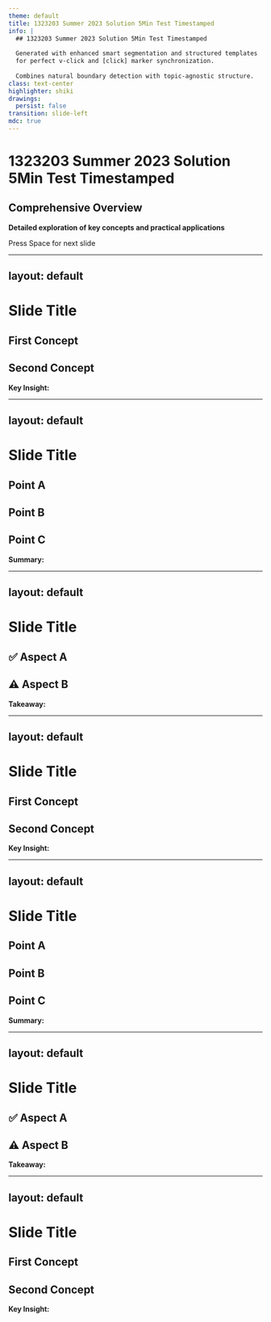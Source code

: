 ```yaml
---
theme: default
title: 1323203 Summer 2023 Solution 5Min Test Timestamped
info: |
  ## 1323203 Summer 2023 Solution 5Min Test Timestamped
  
  Generated with enhanced smart segmentation and structured templates
  for perfect v-click and [click] marker synchronization.
  
  Combines natural boundary detection with topic-agnostic structure.
class: text-center
highlighter: shiki
drawings:
  persist: false
transition: slide-left
mdc: true
---
```


<!-- 
🤖 AI AGENT INSTRUCTIONS FOR SLIDE CONTENT GENERATION:

✅ ALLOWED MODIFICATIONS:
- Replace slide titles with meaningful content-based titles from transcript
- Fill in placeholder content areas with relevant information from transcript
- Customize headings, bullet points, and visual elements
- Add relevant examples, code snippets, or explanations

❌ FORBIDDEN MODIFICATIONS:
- DO NOT modify v-click structure or numbering
- DO NOT change [click] marker positions in speaker notes
- DO NOT alter the exact speaker transcript text
- DO NOT remove or change template structure

🎯 GOAL: Create engaging slides while preserving exact transcript and perfect synchronization
-->

# 1323203 Summer 2023 Solution 5Min Test Timestamped

<v-click at="1">

## Comprehensive Overview

</v-click>

<v-click at="2">

**Detailed exploration of key concepts and practical applications**

</v-click>

<v-click at="3">

<div class="pt-12">
  <span @click="$slidev.nav.next" class="px-2 py-1 rounded cursor-pointer" hover="bg-white bg-opacity-10">
    Press Space for next slide <carbon:arrow-right class="inline"/>
  </span>
</div>

</v-click>

<!--
Dr. James: Welcome to the Deep Dive. We're here to pull out the key info you need from different sources. That's right. And today we're looking at a summer 2023 exam solution guide. It's all about the basics of Python programming.

[click] Sarah: Yep, the fundamentals.

[click] Dr. James: So whether this is maybe your first time seeing this stuff or you need a refresher, or maybe you just want things clear before you actually start coding, our aim is to, you know, make these technical ideas understandable, maybe even interesting. Hopefully.

[click] Sarah: And this guide, it hits definitions, rules, code examples, pretty comprehensive for fundamentals.
-->

---
layout: default
---

# Slide Title

<div class="grid grid-cols-2 gap-8">

<div>

## **First Concept**

<v-click at="1">

<!-- AI AGENT: Add content based on transcript context -->

</v-click>

</div>

<div v-click at="2">

## **Second Concept**

<!-- AI AGENT: Add content based on transcript context -->

</div>

</div>

<div v-click="3" class="mt-8 p-4 bg-gradient-to-r from-blue-50 to-purple-50 rounded-lg">
<strong>Key Insight:</strong> <!-- AI AGENT: Add summary from transcript -->
</div>

<!--
Dr. James: Okay, let's dive in. First concept, algorithms. Sounds maybe a bit formal, but what is an algorithm really?

[click] Sarah: Well, at its heart, it's just a step-by-step procedure. It's a way to solve a problem in a specific finite sequence of steps. Like a recipe. Exactly like a recipe. That's a great analogy. For computers, it's the set of instructions to get a certain result. And honestly, algorithms are the logic behind pretty much all software.

[click] Dr. James: Makes sense. And the material gives this mnemonic, C or VC, to remember the advantages. What's that about?

[click] Sarah: Ah, yes. C or ER or VC. Okay, so C is for clarity. The instructions need to be totally unambiguous.
-->

---
layout: default
---

# Slide Title

<div class="grid grid-cols-3 gap-6">

<div v-click="1" class="bg-gradient-to-br from-blue-50 to-blue-100 p-6 rounded-xl">

## **Point A**

<!-- AI AGENT: Add content from transcript -->

</div>

<div v-click="2" class="bg-gradient-to-br from-green-50 to-green-100 p-6 rounded-xl">

## **Point B**

<!-- AI AGENT: Add content from transcript -->

</div>

<div v-click="3" class="bg-gradient-to-br from-purple-50 to-purple-100 p-6 rounded-xl">

## **Point C**

<!-- AI AGENT: Add content from transcript -->

</div>

</div>

<div v-click="4" class="mt-8 p-4 bg-gradient-to-r from-indigo-50 to-cyan-50 rounded-lg">
<strong>Summary:</strong> <!-- AI AGENT: Add conclusion from transcript -->
</div>

<!--
Sarah: No confusion for the programmer or the machine. Right. E is efficiency. Good algorithms, they try to use resources, well, time, memory. Think about sorting huge amounts of data. Yeah, you want that fast. Exactly. Efficiency matters. R is reusability. Often, you build an algorithm for one thing, but you can adapt it or reuse parts for similar problems later. Saves a lot of work. V is verification. Clear steps mean it's easier to test and debug, make sure it actually works correctly. Before coding it up.

[click] Dr. James: Precisely.

[click] Sarah: And the last C is communication. An algorithm is like a blueprint. It helps different people understand the solution, work together on it.
-->

---
layout: default
---

# Slide Title

<div class="grid grid-cols-2 gap-8">

<div class="bg-blue-50 p-6 rounded-lg">

## ✅ **Aspect A**

<v-click at="1">

<!-- AI AGENT: Add content from transcript -->

</v-click>

</div>

<div class="bg-orange-50 p-6 rounded-lg">

## ⚠️ **Aspect B**

<v-click at="2">

<!-- AI AGENT: Add content from transcript -->

</v-click>

</div>

</div>

<div v-click="3" class="mt-8 p-4 bg-gradient-to-r from-green-50 to-blue-50 rounded-lg">
<strong>Takeaway:</strong> <!-- AI AGENT: Add conclusion from transcript -->
</div>

<!--
Dr. James: So it's really about planning it out first. Okay. Another tool for planning is the flow chart. How do they fit in?

[click] Sarah: Flow charts are basically visual algorithms. Instead of just text, you use standard symbols and arrows to show the sequence, the decisions, the flow of logic.

Dr. James: More graphical.

[click] Sarah: Yeah, much more graphical. Sometimes easier to grasp the overall structure quickly, like looking at a map instead of reading directions. Got it.

Dr. James: And like algorithms, there are rules for good flow charts. The source mentions PDRSC.

[click] Sarah: PDRSC. P, use the proper symbols. Rectangles for actions, diamonds for decisions, you know, the standard shape so everyone reads it the same way.

Dr. James: Okay.

Sarah: D, direction. Generally top to bottom, left to right.
-->

---
layout: default
---

# Slide Title

<div class="grid grid-cols-2 gap-8">

<div>

## **First Concept**

<v-click at="1">

<!-- AI AGENT: Add content based on transcript context -->

</v-click>

</div>

<div v-click at="2">

## **Second Concept**

<!-- AI AGENT: Add content based on transcript context -->

</div>

</div>

<div v-click="3" class="mt-8 p-4 bg-gradient-to-r from-blue-50 to-purple-50 rounded-lg">
<strong>Key Insight:</strong> <!-- AI AGENT: Add summary from transcript -->
</div>

<!--
Sarah: Keeps it easy to follow. Standard flow.

[click] Dr. James: Right.

Sarah: R, single entry exit. Should have one clear start, one clear end. Keeps it organized. S, clarity. Keep the text inside the symbols concise, easy to understand steps. And C, consistency. Use the same level of detail and symbols throughout.

Dr. James: Makes sense. The guide even gives an example. Calculating simple interest, how would that look as a flow chart? Okay.

[click] Sarah: So you'd start with a start oval, then an arrow to a parallelogram, input PRT, principal rate time.

Dr. James: The inputs. Right.

Sarah: Then an arrow to a rectangle for the calculation. SI equals PRT 100. That's the process.

[click] Dr. James: The formula.

Sarah: Yep.

Dr. James: Arrow again to another parallelogram, output SI, show the result.
-->

---
layout: default
---

# Slide Title

<div class="grid grid-cols-3 gap-6">

<div v-click="1" class="bg-gradient-to-br from-blue-50 to-blue-100 p-6 rounded-xl">

## **Point A**

<!-- AI AGENT: Add content from transcript -->

</div>

<div v-click="2" class="bg-gradient-to-br from-green-50 to-green-100 p-6 rounded-xl">

## **Point B**

<!-- AI AGENT: Add content from transcript -->

</div>

<div v-click="3" class="bg-gradient-to-br from-purple-50 to-purple-100 p-6 rounded-xl">

## **Point C**

<!-- AI AGENT: Add content from transcript -->

</div>

</div>

<div v-click="4" class="mt-8 p-4 bg-gradient-to-r from-indigo-50 to-cyan-50 rounded-lg">
<strong>Summary:</strong> <!-- AI AGENT: Add conclusion from transcript -->
</div>

<!--
Dr. James: And finally, an arrow to an end oval.

[click] Sarah: So if I wanted to figure out interest on, say, a quick loan.

[click] Dr. James: Exactly. It maps out those exact steps, get the numbers, do the math, show the answer. Very clear.

[click] Sarah: Okay. Solid foundation for problem solving. Let's shift into Python itself. Assignment operators. What are these?

[click] Dr. James: Assignment operators are how you give values to variables in Python. The basic one is just the equal sign. Simple enough. But Python has these shorthand operators too. Like instead of XX plus 5, you can just write X plus up to 5. Combines the math and the assignment. Ah, shortcuts. Yeah. They make code shorter, often a bit easier to read, especially if you're updating the same variable a lot.
-->

---
layout: default
---

# Slide Title

<div class="grid grid-cols-2 gap-8">

<div class="bg-blue-50 p-6 rounded-lg">

## ✅ **Aspect A**

<v-click at="1">

<!-- AI AGENT: Add content from transcript -->

</v-click>

</div>

<div class="bg-orange-50 p-6 rounded-lg">

## ⚠️ **Aspect B**

<v-click at="2">

<!-- AI AGENT: Add content from transcript -->

</v-click>

</div>

</div>

<div v-click="3" class="mt-8 p-4 bg-gradient-to-r from-green-50 to-blue-50 rounded-lg">
<strong>Takeaway:</strong> <!-- AI AGENT: Add conclusion from transcript -->
</div>

<!--
Sarah: And the guide lists a whole bunch, plus any errors, even things like NMN.

[click] Dr. James: It's quite a set. Each one pairs an operation like multiplication or maybe integer division with assignment. The mnemonic they use is value.

[click] Sarah: Variable assignment is like updating existing values. Sort of captures the idea that you're usually modifying what's already in the variable. It's concise and sometimes it can even be slightly more efficient.

[click] Dr. James: Right. Efficiency and cleaner code. Always good. Next up, Python data types. This feels really fundamental. Oh, absolutely.

Sarah: Data types just classify what kind of value a variable can hold. Is it a whole number? Text?
-->

---
layout: default
---

# Slide Title

<div class="grid grid-cols-2 gap-8">

<div>

## **First Concept**

<v-click at="1">

<!-- AI AGENT: Add content based on transcript context -->

</v-click>

</div>

<div v-click at="2">

## **Second Concept**

<!-- AI AGENT: Add content based on transcript context -->

</div>

</div>

<div v-click="3" class="mt-8 p-4 bg-gradient-to-r from-blue-50 to-purple-50 rounded-lg">
<strong>Key Insight:</strong> <!-- AI AGENT: Add summary from transcript -->
</div>

<!--
Sarah: A true false thing. The computer handles different types differently.

[click] Dr. James: And Python figures this out mostly on its own, right? Dynamically typed.

[click] Sarah: It is dynamically typed, yes. You often don't have to declare the type explicitly. But understanding the types is still crucial for writing code that works correctly and, again, efficiently.

Dr. James: And there are quite a few types listed. Int, float, stripe, bool, list, tuple, set, dict.

[click] Sarah: Even complex and untyped.

Dr. James: It's a good range. You've got int,
-->
